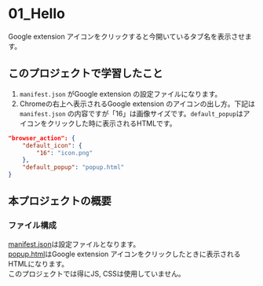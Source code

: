 # 01_Hello
Google extension アイコンをクリックすると今開いているタブ名を表示させます。

## このプロジェクトで学習したこと
1. ```manifest.json``` がGoogle extension の設定ファイルになります。
2. Chromeの右上へ表示されるGoogle extension のアイコンの出し方。下記は```manifest.json``` の内容ですが「16」は画像サイズです。```default_popup```はアイコンをクリックした時に表示されるHTMLです。
```json
"browser_action": {
    "default_icon": {
        "16": "icon.png"
    },
    "default_popup": "popup.html"
}
```

## 本プロジェクトの概要
### ファイル構成
[manifest.json](./manifest.json)は設定ファイルとなります。  
[popup.html](./popup.html)はGoogle extension アイコンをクリックしたときに表示されるHTMLになります。  
このプロジェクトでは得にJS, CSSは使用していません。  


